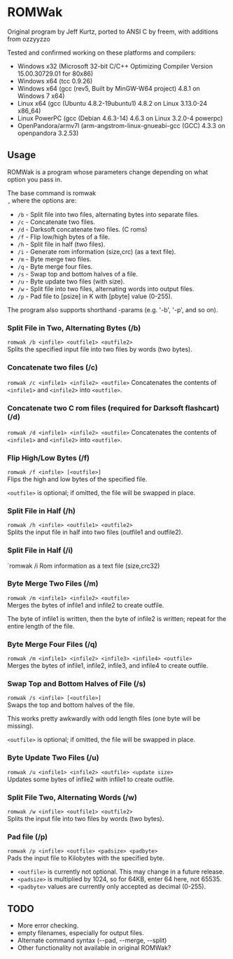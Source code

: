 ROMWak
======
Original program by Jeff Kurtz, ported to ANSI C by freem, with additions from ozzyyzzo

Tested and confirmed working on these platforms and compilers:
* Windows x32 (Microsoft 32-bit C/C++ Optimizing Compiler Version 15.00.30729.01 for 80x86)
* Windows x64 (tcc 0.9.26)
* Windows x64 (gcc (rev5, Built by MinGW-W64 project) 4.8.1 on Windows 7 x64)
* Linux x64 (gcc (Ubuntu 4.8.2-19ubuntu1) 4.8.2 on Linux 3.13.0-24 x86_64)
* Linux PowerPC (gcc (Debian 4.6.3-14) 4.6.3 on Linux 3.2.0-4 powerpc)
* OpenPandora/armv7l (arm-angstrom-linux-gnueabi-gcc (GCC) 4.3.3 on openpandora 3.2.53)

Usage
-----
ROMWak is a program whose parameters change depending on what option you pass in.

The base command is romwak <option>, where the options are:
* `/b` - Split file into two files, alternating bytes into separate files.
* `/c` - Concatenate two files.
* `/d` - Darksoft concatenate two files. (C roms)
* `/f` - Flip low/high bytes of a file.
* `/h` - Split file in half (two files).
* `/i` - Generate rom information (size,crc) (as a text file).
* `/m` - Byte merge two files.
* `/q` - Byte merge four files.
* `/s` - Swap top and bottom halves of a file.
* `/u` - Byte update two files (with size).
* `/w` - Split file into two files, alternating words into output files.
* `/p` - Pad file to [psize] in K with [pbyte] value (0-255).

The program also supports shorthand -params (e.g. '-b', '-p', and so on).

### Split File in Two, Alternating Bytes (/b) ###
`romwak /b <infile> <outfile1> <outfile2>`  
Splits the specified input file into two files by words (two bytes).

### Concatenate two files (/c) ###
`romwak /c <infile1> <infile2> <outfile>`
Concatenates the contents of `<infile1>` and `<infile2>` into `<outfile>`.

### Concatenate two C rom files (required for Darksoft flashcart) (/d) ###
`romwak /d <infile1> <infile2> <outfile>`
Concatenates the contents of `<infile1>` and `<infile2>` into `<outfile>`.

### Flip High/Low Bytes (/f) ###
`romwak /f <infile> [<outfile>]`  
Flips the high and low bytes of the specified file.

`<outfile>` is optional; if omitted, the file will be swapped in place.

### Split File in Half (/h) ###
`romwak /h <infile> <outfile1> <outfile2>`  
Splits the input file in half into two files (outfile1 and outfile2).

### Split File in Half (/i) ###
`romwak /i <infile> <outfile>
Rom information as a text file (size,crc32)

### Byte Merge Two Files (/m) ###
`romwak /m <infile1> <infile2> <outfile>`  
Merges the bytes of infile1 and infile2 to create outfile.

The byte of infile1 is written, then the byte of infile2 is written;
repeat for the entire length of the file.

### Byte Merge Four Files (/q) ###
`romwak /m <infile1> <infile2> <infile3> <infile4> <outfile>`  
Merges the bytes of infile1, infile2, infile3, and infile4 to create outfile.

### Swap Top and Bottom Halves of File (/s) ###
`romwak /s <infile> [<outfile>]`  
Swaps the top and bottom halves of the file.

This works pretty awkwardly with odd length files (one byte will be missing).

`<outfile>` is optional; if omitted, the file will be swapped in place.

### Byte Update Two Files (/u) ###
`romwak /u <infile1> <infile2> <outfile> <update size>`  
Updates some bytes of infile2 with infile1 to create outfile.

### Split File Two, Alternating Words (/w) ###
`romwak /w <infile> <outfile1> <outfile2>`  
Splits the input file into two files by words (two bytes).

### Pad file (/p) ###
`romwak /p <infile> <outfile> <padsize> <padbyte>`  
Pads the input file to <padsize> Kilobytes with the specified byte.

* `<outfile>` is currently not optional. This may change in a future release.
* `<padsize>` is multiplied by 1024, so for 64KB, enter 64 here, not 65535.
* `<padbyte>` values are currently only accepted as decimal (0-255).

TODO
----
* More error checking.
 * empty filenames, especially for output files.
* Alternate command syntax (--pad, --merge, --split)
* Other functionality not available in original ROMWak?
